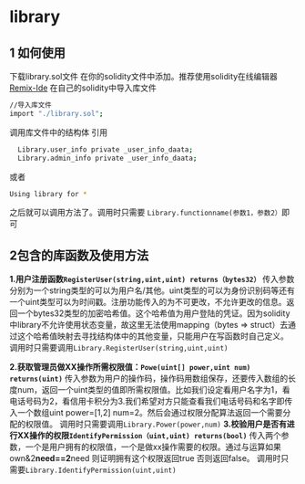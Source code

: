 # library
## 1 如何使用
下载library.sol文件
在你的solidity文件中添加。推荐使用solidity在线编辑器
[Remix-Ide](https://remix.ethereum.org/#optimize=false&evmVersion=null&version=soljson-v0.4.26+commit.4563c3fc.js&appVersion=0.7.7)
在自己的solidity中导入库文件
```bash
//导入库文件
import "./library.sol";
```
调用库文件中的结构体
引用
```bash
  Library.user_info private _user_info_daata;
  Library.admin_info private _user_info_daata;
```
或者

```bash
Using library for *
```

之后就可以调用方法了。调用时只需要
`Library.functionname(参数1，参数2）`即可

## 2包含的库函数及使用方法
**1.用户注册函数`RegisterUser(string,uint,uint) returns（bytes32）`**
传入参数分别为一个string类型的可以为用户名/其他。uint类型的可以为身份识别码等还有一个uint类型可以为时间戳。注册功能传入的为不可更改，不允许更改的信息。返回一个bytes32类型的加密哈希值。这个哈希值为用户登陆的凭证。因为solidity中library不允许使用状态变量，故这里无法使用mapping（bytes => struct）去通过这个哈希值映射去寻找结构体中的其他变量，只能用户在写函数时自己定义。
调用时只需要调用`Library.RegisterUser(string,uint,uint)`

**2.获取管理员做XX操作所需权限值：`Powe(uint[] power,uint num) returns(uint)`** 
传入参数为用户的操作码，操作码用数组保存，还要传入数组的长度num，返回一个uint类型的值即所需权限值。比如我们设定看用户名字为1，看电话号码为2，看信用卡积分为3.我们希望对方只能查看我们电话号码和名字即传入一个数组uint power=[1,2] num=2。然后会通过权限分配算法返回一个需要分配的权限值。
调用时只需要调用`Library.Power(power,num)`
**3.校验用户是否有进行XX操作的权限`IdentifyPermission（uint,uint) returns(bool)`**
传入两个参数，一个是用户拥有的权限值，一个是做xx操作需要的权限。通过与运算如果own&2**need==2**need 则证明拥有这个权限返回true 否则返回false。
调用时只需要`Library.IdentifyPermission(uint,uint)`
